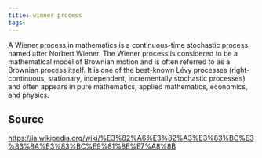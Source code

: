 ```yaml
---
title: winner process
tags: 
---
```


A Wiener process in mathematics is a continuous-time stochastic process named after Norbert Wiener. The Wiener process is considered to be a mathematical model of Brownian motion and is often referred to as a Brownian process itself. It is one of the best-known Lévy processes (right-continuous, stationary, independent, incrementally stochastic processes) and often appears in pure mathematics, applied mathematics, economics, and physics.

## Source
https://ja.wikipedia.org/wiki/%E3%82%A6%E3%82%A3%E3%83%BC%E3%83%8A%E3%83%BC%E9%81%8E%E7%A8%8B